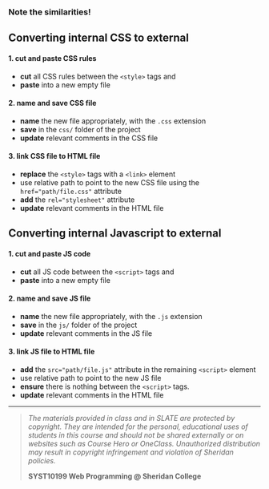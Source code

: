 ### Note the similarities!

## Converting internal CSS to external

#### 1. cut and paste CSS rules

  * **cut** all CSS rules between the `<style>` tags and 
  * **paste** into a new empty file


#### 2. name and save CSS file

  * **name** the new file appropriately, with the `.css` extension
  * **save** in the `css/` folder of the project
  * **update** relevant comments in the CSS file


#### 3. link CSS file to HTML file

  * **replace** the `<style>` tags with a `<link>` element
  * use relative path to point to the new CSS file using the `href="path/file.css"` attribute
  * **add** the `rel="stylesheet"` attribute
  * **update** relevant comments in the HTML file


## Converting internal Javascript to external


#### 1. cut and paste JS code

  * **cut** all JS code between the `<script>` tags and 
  * **paste** into a new empty file


#### 2. name and save JS file

  * **name** the new file appropriately, with the `.js` extension
  * **save** in the `js/` folder of the project
  * **update** relevant comments in the JS file


#### 3. link JS file to HTML file

  * **add** the `src="path/file.js"` attribute in the remaining `<script>`  element
  * use relative path to point to the new JS file
  * **ensure** there is nothing between the `<script>` tags.
  * **update** relevant comments in the HTML file
 
 
   
---
> *The materials provided in class and in SLATE are protected by copyright. They are intended for the personal, educational uses of students in this course and should not be shared externally or on websites such as Course Hero or OneClass. Unauthorized distribution may result in copyright infringement and violation of Sheridan policies.*
> 
> **SYST10199 Web Programming @ Sheridan College**
 
